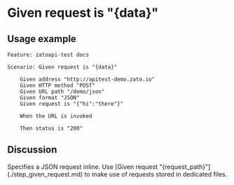 
Given request is "{data}"
=============================================================================================================

Usage example
-------------

```
Feature: zatoapi-test docs

Scenario: Given request is "{data}"

    Given address "http://apitest-demo.zato.io"
    Given HTTP method "POST"
    Given URL path "/demo/json"
    Given format "JSON"
    Given request is "{"hi":"there"}"

    When the URL is invoked

    Then status is "200"
```

Discussion
----------

Specifies a JSON request inline. Use [Given request "{request_path}"] (./step_given_request.md) to make use of requests stored in 
dedicated files.